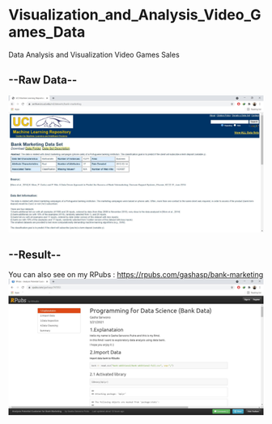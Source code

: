 # Visualization_and_Analysis_Video_Games_Data
Data Analysis and Visualization Video Games Sales
## --Raw Data--
<img src="https://github.com/gashasp/Programming_Data_Science-Analysis-Potential-Customer-Bank-Marketing/blob/main/Capture.jpeg">

## --Result--
You can also see on my RPubs : https://rpubs.com/gashasp/bank-marketing
<img src="https://github.com/gashasp/Programming_Data_Science-Analysis-Potential-Customer-Bank-Marketing/blob/main/Capture2.JPG">
